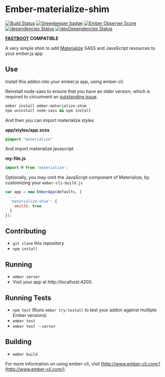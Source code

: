 # Ember-materialize-shim

[![Build Status](https://travis-ci.org/mike-north/ember-materialize-shim.svg?branch=master)](https://travis-ci.org/mike-north/ember-materialize-shim)
[![Greenkeeper badge](https://badges.greenkeeper.io/mike-north/ember-materialize-shim.svg)](https://greenkeeper.io/)
[![Ember Observer Score](https://emberobserver.com/badges/ember-materialize-shim.svg)](https://emberobserver.com/addons/ember-materialize-shim)
[![dependencies Status](https://david-dm.org/mike-north/ember-materialize-shim/status.svg)](https://david-dm.org/mike-north/ember-materialize-shim)
[![devDependencies Status](https://david-dm.org/mike-north/ember-materialize-shim/dev-status.svg)](https://david-dm.org/mike-north/ember-materialize-shim?type=dev)

**[FASTBOOT](http://ember-fastboot.com) COMPATIBLE**

A very simple shim to add [Materialize](https://github.com/Dogfalo/materialize) SASS and JavaScript resources to your ember.js app

## Use

Install this addon into your ember.js app, using ember-cli.

Reinstall node-sass to ensure that you have an older version, which is required to circumvent an [outstanding issue](https://github.com/aexmachina/ember-cli-sass/issues/117).

```sh
ember install ember-materialize-shim
npm uninstall node-sass && npm install
```

And then you can import materialize styles

**app/styles/app.scss**
```scss
@import "materialize"
```

And import materialize javascript

**my-file.js**
```js
import M from 'materialize';
```

Optionally, you may omit the JavaScript component of Materialize, by customizing your `ember-cli-build.js`

```js
var app = new EmberApp(defaults, {
  ...
  'materialize-shim': {
    omitJS: true
  }
});
```

## Contributing

* `git clone` this repository
* `npm install`

## Running

* `ember server`
* Visit your app at http://localhost:4200.

## Running Tests

* `npm test` (Runs `ember try:testall` to test your addon against multiple Ember versions)
* `ember test`
* `ember test --server`

## Building

* `ember build`

For more information on using ember-cli, visit [http://www.ember-cli.com/](http://www.ember-cli.com/).
